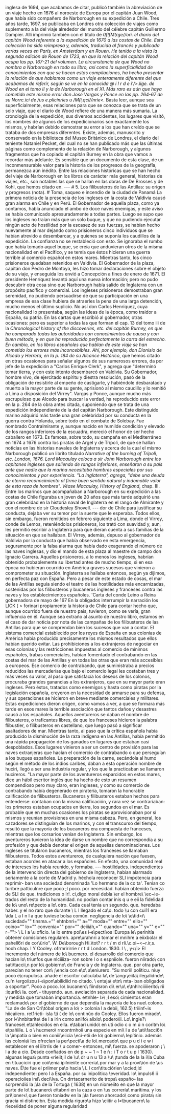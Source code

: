 inglesa de 1694, que acabamos de citar, publicó también la abreviación de un viaje hecho en 1676 al noroeste de Europa por el capitán Juan Wood, que había sido compañero de Narborough en su expedición a Chile. Tres años tarde, 1697, se publicaba en Londres otra colección de viajes como suplemento a la del viaje alrededor del mundo del célebre capitán Guillermo Dampier. Allí imprimió también con el título de *0f!fM(rge//ori. el diario del capitán Wood referente a la expedición de 1670 a las costas de Chile. Esta colección ha sido reimpresa y, además, traducida al francés y publicada varias veces en París, en Amsterdam y en Rouen. He tenido a la vista la segunda edición de Rouen de 1723, en que la relación del capitán Wood ocupa las pp. 167-21 del volumen. La circunstancia de que Wood no nombra a Narborough en todo su libro, así como la superficialidad de conocimientos con que se hacen estas compilaciones, ha hecho presentar la relación de que hablamos como un viaje enteramente diferente del que acabamos de referir, según se ve en la conocida @ i l r d e i'/>\.lige\. de Wood en el tomo II y la de Narborough en el XI. Más raro es aún que haya cometido este mismo error don José Vargas y Ponce en las pp. 264-67 de su Norrc.ici de /us e.plicinries u /M(i,qci//nrie&#x3C;.* Basta leer, aunque sea superficialmente, esas relaciones para que se conozca que se trata de un solo viaje, que el diario de Wood refiere de una manera más sumaria. La cronología de la expedición, sus diversos accidentes, los lugares que visitó, los nombres de algunos de los expedicionarios son exactamente los mismos, y habrían debido demostrar su error a los que han creído que se trataba de dos empresas diferentes. Existe, además, manuscrito y conservado en la biblioteca del Museo Británico de Londres, el diario del teniente Nataniel Pecket, del cual no se han publicado más que las últimas páginas como complemento de la relación de Narborough, y algunos fragmentos que ha copiado el capitán Burney en la obra que vamos a recordar más adelante. Es sensible que un documento de esta clase, de un inconmensurable valor para la historia de los progresos de la geografía, permanezca aún inédito. Entre las relaciones históricas que se han hecho del viaje de Narborough en los libros de carácter más general, historias de viajes, etc., son notables las que se hallan en las obras de De Brosses y de Kohl, que hemos citado en. --- # 5. Los filibusteros de las Antillas: su origen y progresos (nota). # Toma, saqueo e incendio de la ciudad de Panamá La primera noticia de la presencia de los ingleses en la costa de Valdivia causó gran alarma en Chile y en Perú. El Gobernador de aquella plaza, como ya contamos, había anunciado el ambo de doce naves enemigas, y este aviso se había comunicado apresuradamente a todas partes. Luego se supo que los ingleses no traían más que un solo buque, y que no pudiendo ejecutar ningún acto de hostilidad por la escasez de sus fuerzas, se habían hecho nuevamente al mar dejando como prisioneros cinco individuos que se habían atrevido a desembarcar, y a quienes se suponía los caudillos de la expedición. La confianza no se restableció con esto. Se ignoraba el rumbo que había tomado aquel buque, se creía que anduvieran otros de la misma nacionalidad en el Pacífico, y se temía que éstos hicieran una guerra terrible al comercio español en estos mares. Mientras tanto, los cinco prisioneros quedaban retenidos en Valdivia. El Gobernador de la plaza, capitán don Pedro de Montoya, les hizo tomar declaraciones sobre el objeto de su viaje, y enseguida los envió a Concepción a fines de enero de 1671. El presidente Henríquez levantó aquí una nueva información; pero no pudo descubrir otra cosa sino que Narborough había salido de Inglaterra con un propósito pacífico y comercial. Los ingleses prisioneros demostraban gran serenidad, no pudiendo persuadirse de que su participación en una empresa de esa clase hubiera de atraerles la pena de una larga detención, mucho menos el último suplicio. No así don Carlos Henríquez, cuya nacionalidad lo presentaba, según las ideas de la época, como traidor a España, su patria. En las cartas que escribió al gobernador, otras ocasiones: pero es superior a todas las que forman el cap. 13 del tomo iii de la *Chronological history of the discoveries, etc. del capitán Burney, en que ha comparado todas las autoridades con conocimientos de causa y con buen método, y en que ha reproducido perfectamente la carta del estrecho. En cambio, en los libros españoles que hablan de este viaje se han cometido los errores más inconcebibles. Ahí, por ejemplo, don Dionisio de Alcedo y Herrera, en la p. 184 de su Alcance Histórico*, que hemos citado en otras ocasiones para señalar algunos de sus numerosos errores, da por jefe de la expedición a "Carlos Enrique Clerk", y agrega que "determinó tomar tierra, y con este intento desembarcó en Valdivia. Su Gobernador, hombre vivo, de ejercitado espíritu y diestra resolución, pasó de la obligación de resistirle al empeño de castigarle, y habiéndole desbaratado y muerto a la mayor parte de su gente, aprisionó al mismo caudillo y lo remitió a Lima a disposición del Virrey". Vargas y Ponce, aunque mucho más escrupuloso que Alcedo para buscar la verdad, ha reproducido este error en la p. 264 de la obra antes citada, suponiendo que se trata de una expedición independiente de la del capitán Narborough. Este distinguido marino adquirió más tarde una gran celebridad por su conducta en la guerra contra Holanda, sobre todo en el combate de Solebay. Fue nombrado Contralmirante y, aunque nacido en humilde condición y elevado de los rangos inferiores de la escuadra, mereció el honor de ser hecho caballero en 1673. Es famosa, sobre todo, su campaña en el Mediterráneo en 1674 a 1676 contra los piratas de Argel y de Trípoli, de que se hallan noticias en las historias navales de Inglaterra y acerca de la cual el mismo Narborough publicó un librito titulado *Narrative of the burning of Tripoli, etc. London, 1676. Lord Macaulay coloca a sir John Narborough entre los capitanes ingleses que saliendo de rangos inferiores, enseñaron a su país ante que nadie que la marina necesitaba hombres especiales por sus conocimientos y por experiencia. "La Inglaterra", agrega, "debe una deuda de eterno reconocimiento al firme buen sentido natural y indomable valor de esta raza de hombres". Véase Macaulay, History of England*, chap. III. Entre los marinos que acompañaban a Narborough en su expedición a las costas de Chile figuraba un joven de 20 años que más tarde adquirió una gran celebridad en la historia naval de Inglaterra en el rango de Almirante y con el nombre de sir Cloudesley Shovell. --- dor de Chile para justificar su conducta, dejaba ver su temor por la suerte que le esperaba. Todos ellos, sin embargo, fueron remitidos en febrero siguiente a Lima, donde el Virrey, conde de Lemos, reteniéndolos prisioneros, los trató con suavidad y, aun, les permitió escribir a Inglaterra para que dieran cuenta a sus familias de la situación en que se hallaban. El Virrey, además, depuso al gobernador de Valdivia por la conducta que había observado en esta emergencia, seguramente por la falsa alarma que había dado exagerando el número de las naves inglesas, y dio el mando de esta plaza al maestre de campo don Ignacio Carrera. Aquellos prisioneros, a lo menos los ingleses, habrían obtenido probablemente su libertad antes de mucho tiempo, si en esa época no hubieran ocurrido en América graves sucesos que vinieron a comprometer su situación. Inglaterra se hallaba entonces, según ya dijimos, en perfecta paz con España. Pero a pesar de este estado de cosas, el mar de las Antillas seguía siendo el teatro de las hostilidades más encarnizadas, sostenidas por los filibusteros y bucaneros ingleses y franceses contra las naves y los establecimientos españoles. 'Carta del conde Leino a Reina gobernadora de mayo de 167 En la obligados interrumpir la narración los LICK ( > forinari propiamente la historia de Chile para contar hecho que, aunque ocurrido fuera de nuestro país, tuvieron, como se vería, gran influencia en él. Aunque sea extraño al asunto de nuestro libro, estamos en el caso de dar noticia por nota de las campañas de los filibusteros de las Antillas para que se comprendan bien los sucesos que van a contar. El sistema comercial establecido por los reyes de España en sus colonias de América había producido precisamente los mismos resultados que ellos habían querido evitar. Las prohibiciones a los extranjeros de negociar en esas colonias y las restricciones impuestas al comercio de mínimos españoles, trabas comerciales, habían fomentado el contrabando en las costas del mar de las Antillas y en todas las otras que eran más accesibles a europeos. Ese comercio de contrabando, que suministraba a precios reducidos las mercaderías que bajo el comercio legal les costaban tres y más veces su valor, al paso que satisfacía los deseos de los colonos, procuraba grandes ganancias a los extranjeros, que en su mayor parte eran ingleses. Pero éstos, tratados como enemigos y hasta como piratas por la legislación española, creyeron en la necesidad de armarse para su defensa, y sus operaciones se hicieron en breve mediante comerciales y militares. Estas expediciones dieron origen, como vamos a ver, a que se formara más tarde en esos mares la terrible asociación que tantos daños y desastres causó a los españoles. Aquellos aventureros se daban el nombre de filibusteros, o traficantes libres, de que los franceses hicieron la palabra flibustier, o filibusteros en castellano, que luego pasó a significar asaltadores de mar. Mientras tanto, al paso que la crítica española había producido la disminución de la raza indígena en las Antillas, había permitido una rápida propagación de los ganados en lugares que estaban casi despoblados. Esos lugares vinieron a ser un centro de provisión para las naves extranjeras que hacían el comercio de contrabando o que perseguían a los buques españoles. La preparación de la carne, secándola al humo según el método de los indios caribes, daban a esta operación nombre de huciri, llegó a ser una industria regular, y los que la practicaban se llamaron hucireros. "La mayor parte de los aventureros esparcidos en estos mares, dice un hábil escritor inglés que ha hecho de esto un resumen compendioso pero muy claro, eran ingleses, y como su comercio de contrabando había degenerado en piratería, tomaron la honorable calificación de filibusteros. Bucaneros y filibusteros estaban hechos para entenderse: contaban con la misma calificación, y rara vez se contrariaban: los primeros estaban ocupados en tierra, los segundos en el mar. Es probable que en muchas ocasiones los piratas se aprovisionaban por sí mismos y reunían provisiones en una misma cabeza. Pero, en general, los cazadores se distinguían de los marinos, y con el transcurso del tiempo, resultó que la mayoría de los bucaneros era compuesta de franceses, mientras que los corsarios venían de Inglaterra. Sin embargo, los aventureros tuvieron la idea de darse un nombre que no correspondía a su profesión y que debía denotar el origen de aquellas denominaciones. Los ingleses se titularon bucaneros, mientras los franceses se llamaban filibusteros. Todos estos aventureros, de cualquiera nación que fuesen, estaban acordes en atacar a los españoles. En efecto, una comunidad real de intereses los había reunido, y formaba. --- hostilidades. independientes de la intervención directa del gobierno de Inglaterra, habían alarmado seriamente a la corte de Madrid y. héchola reconocer SLI impotencia para reprimir- ban una sociedad denominada 'Lo hermano de la co ta'. Tenían co turibre patticulnre que poco ;I poco. por necesidad. habían obtenido fuerza de SLI de que. tradiciones o Ir!. ci,digo moral debía \er el hombre\ \ec~ie- trados del resto de la humanidad. no podían contar inis q u e eii la fidelidad de lo\ uno\ re\pecto a lo\ otro\. Cada cual tenía un segundo. que. heredaba haber. y el no raro que durante \ L I llegado el ca\o. todo \u con cui11 era \ida L a I n l a que tuviese bolsa común. negligencia de lo\ \e\tid<i\ suciedad="" tinsma.="" ehtnbnri="" a="" moda="" entre="" ello\="" coino="" lo="" convenía="" por="" deiiiáh,="" cuando="" una="" y="" e="" r=""> \ L I a \u oficio. \e lo entre poí\es i-e\pecti\os !Europa le\ perinitía obtener comisiones regulareh. apre\urahnri a tomar el mnihre a eiixbolar el pahell6ri de cor\ürio\". W. De\borough Hi.\tot? r r t / m d rli.\c.oi~&#x3C;~r.ir,s. hooh chap. I Y Cooley. ofrmririrrie r r t d London. 1830. I \ , y</i\> El incremento del número de lo\ bucmero\. el desarrollo del comercio que hacían lo\ triunfos que nlciiiiza- ron sobre l o s espniiole\. fueron niirado\ con sati\taccii,n por lo\ gobierno\ de Francia y de Inglaterra. que. por otra parte, parecían no tener con\ ¡\encia con e\o\ a\eniurero\. "Su moriil políticu. niuy poco e\crupulosa. añade el escritor calculaba la\ de \angr¡eiita\ ilegalidnde\ cu'n \ergoiizou i-e\pon\abilidiid no citado. \ entaja\ e\tn\ mta- ban obligados a soportar". Poco a poco. lo\ bucanero\ fiindsron di\ er\o\ e\tnhlrciiiiierito\ rii :iqurllo\ la\. con\ - tituyendo. aun. awciación separada de cada nacionalidad. y medida que tomaban importancia. e\tnhle- I»\ ;I eso\ cimientos eran reclamado\ por el gobierno de que dependía la mayoría de los nue\ colono\. "La de de San Cri\tóbal origen a lo\ > colonia l a debii, 162.5) triiinf~is hiicaiiero\. ret1rieti- isla \ti ( de lo\ continúo do Cooley. Ellos fueron mirado\ por I«\hnbitarite\ de l a irln como aniifo\ alixlo\ podero\ii\. Lo\ ingle\?\ francese\ e\tahlecidos en ella. e\tabari unido\ en uti odio c o m ú n coritm lo\ e\pañiile\. L o \ hucmero\ rncontrnhoii una especie en mi\ l a de \ati\facci6n la \impatía o bien en coniii\eiicia \eci-etii de lo\ gobierno\ lepítinio\. además las colonia\ les ofrecían la per\pecti\a de lo\ mercado\ que p u d i e w i establecer en el iiitrris de \ u comer- entonces, mi\ fuerza\. se apoderaron ¡ \ l a de a cio. Desde confiados en de p ~ ~ 1 ~ 1 e ñ : i T o r t u p í 1630). algunas legua\ punta «rieiit;iI de \u\ dr u n u 13 a \u\ ¡tunda de la la i\Ia Cuba en \ituacicíri que coii\enía ipilnieiite correría\ por mar y a la provi\ión de \us naves. É\te fue el priimer pa\o hacia \ L I cori\tituciórien \ocied;id independiente: pero l a España. por su inipolítica \everidad. lo\ impuls6 ii operacioiies iná\ deci\lva\. Cn drrtacarnerito de tropa\ españo- las sorprendió la ¡\la de la Tortuga ( 1638) en un niomeiito en que la mayor parte de lo\ bucanero\ e\tabnri en la caza o en \us correría\ marítima\. y los pri\ioner«\ que fueron toniadw en la ¡\la fueron ahorcado\ como pirata\ sin gracia ni distincibn. Esta medida riguro\a hizo \eiitir a I«\bucanero\ la riece\idad de poner alguna regularidad